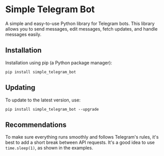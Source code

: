 # Simple Telegram Bot

A simple and easy-to-use Python library for Telegram bots. This library allows you to send messages, edit messages, fetch updates, and handle messages easily.

## Installation

Installation using pip (a Python package manager):

```
pip install simple_telegram_bot
```

## Updating

To update to the latest version, use:

```
pip install simple_telegram_bot --upgrade
```

## Recommendations

To make sure everything runs smoothly and follows Telegram's rules, it's best to add a short break between API requests. It's a good idea to use ```time.sleep(1)```, as shown in the examples.